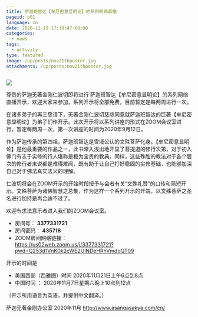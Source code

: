 ```yaml
---
title: 萨迦班智达【牟尼密意显明论】的系列网络直播
pageid: p01
language: cn
date: 2020-11-19 17:18:47-08:00
categories:
  - news
tags:
  - activity
type: featured
image: /up/posts/nov21thposter.jpg
attachments: /up/posts/nov21thposter.jpg
---
```

![](/up/posts/nov21thposter.jpg)

尊贵的萨迦无著金刚仁波切即将进行
萨迦班智达【牟尼密意显明论】的系列网络直播开示，欢迎大家来参加，系列开示将全部免费，目前暂定是每两周进行一次。

在诸多弟子的再三恳请下，无著金刚仁波切慈悲同意就萨迦班智达的巨著【牟尼密意显明论】为弟子们作开示。此次开示将以系列讲座的形式在ZOOM会议室进行，暂定每两周一次，第一次讲座的时间为2020年9月12日。

作为萨迦传承的第四祖，萨迦班智达是雪域公认的文殊菩萨化身。【牟尼密意显明论】是他最重要的作品之一，此书深入浅出地开显了菩提道的修行次第，对于初入佛门有志于实修的行人堪称是极为宝贵的教典。同样，这些殊胜的教法对于各个层次的修行者来说都是难得难闻，既有助于让自己打好稳固的实修基础，也能够加深自己对于佛法真实法义的理解。

仁波切将会在ZOOM开示的开始时段授予与会者有关“文殊礼赞”的口传和简短开示。文殊菩萨为诸佛智慧之总集，作为这样一个系列开示的开端，以文殊菩萨之圣名进行加持是再合适不过了。

欢迎有求法意乐者进入我们的ZOOM会议室。

- 房间号： **3377331721**
- 房间密码： **435718**
- ZOOM房间网络链接：  
<https://us02web.zoom.us/j/3377331721?pwd=Q253d1VnK0k2cWE2UlNDeHRhVmdoQT09>

开示的时间是
- 美国西部（西雅图）时间 2020年11月21日上午6点到8点  
- 中国时间 ： 2020年11月7日星期六晚上10点到12点

（开示所用语言为英语，并提供中文翻译。）

萨迦无著金刚办公室
2020年11月
<http://www.asangasakya.com/cn/>
